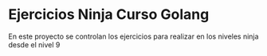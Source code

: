 # Ejercicios Ninja Curso Golang

En este proyecto se controlan los ejercicios para realizar en los niveles ninja desde el nivel 9